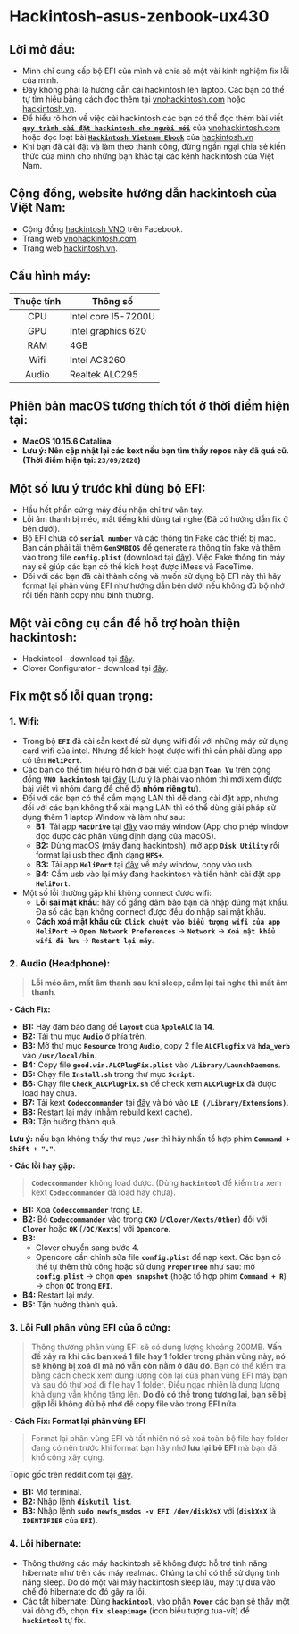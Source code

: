 # Hackintosh-asus-zenbook-ux430

## Lời mở đầu:
- Mình chỉ cung cấp bộ EFI của mình và chia sẻ một vài kinh nghiệm fix lỗi của mình.
- Đây không phải là hướng dẫn cài hackintosh lên laptop. Các bạn có thể tự tìm hiểu bằng cách đọc thêm tại [vnohackintosh.com](https://vnohackintosh.com) hoặc [hackintosh.vn](https://hackintosh.vn).
- Để hiểu rõ hơn về việc cài hackintosh các bạn có thể đọc thêm bài viết [**`quy trình cài đặt hackintosh cho người mới`**](https://vnohackintosh.com/blog/2019/11/12/quy-trinh-cai-dat-hackintosh/) của [vnohackintosh.com](https://vnohackintosh.com) hoặc đọc loạt bài [**`Hackintosh Vietnam Ebook`**](https://hackintosh.vn/hackintosh-guide) của [hackintosh.vn](https://hackintosh.vn)
- Khi bạn đã cài đặt và làm theo thành công, đừng ngần ngại chia sẻ kiến thức của mình cho những bạn khác tại các kênh hackintosh của Việt Nam.

## Cộng đồng, website hướng dẫn hackintosh của Việt Nam:
- Cộng đồng [hackintosh VNO](https://www.facebook.com/groups/vnohackintosh/?epa=SEARCH_BOX) trên Facebook.
- Trang web [vnohackintosh.com](https://vnohackintosh.com).
- Trang web [hackintosh.vn](https://hackintosh.vn).

## Cấu hình máy:

|   Thuộc tính  |       Thông số      |
|:-------------:|---------------------|
|      CPU      | Intel core I5-7200U |
|      GPU      | Intel graphics 620  |
|      RAM      | 4GB                 |
|      Wifi     | Intel AC8260        |
|      Audio    | Realtek ALC295      |

## Phiên bản macOS tương thích tốt ở thời điểm hiện tại:

- **MacOS 10.15.6 Catalina**
- **Lưu ý: Nên cập nhật lại các kext nếu bạn tìm thấy repos này đã quá cũ. (Thời điểm hiện tại: `23/09/2020`)**

## Một số lưu ý trước khi dùng bộ EFI:
- Hầu hết phần cứng máy đều nhận chỉ trừ vân tay.
- Lỗi âm thanh bị méo, mất tiếng khi dùng tai nghe (Đã có hướng dẫn fix ở bên dưới).
- Bộ EFI chưa có **`serial number`** và các thông tin Fake các thiết bị mac. Bạn cần phải tải thêm **`GenSMBIOS`** để generate ra thông tin fake và thêm vào trong file **`config.plist`** (download tại [đây](https://github.com/corpnewt/GenSMBIOS)). Việc Fake thông tin máy này sẽ giúp các bạn có thể kích hoạt được iMess và FaceTime. 
- Đối với các bạn đã cài thành công và muốn sử dụng bộ EFI này thì hãy format lại phân vùng EFI như hướng dẫn bên dưới nếu không đủ bộ nhớ rồi tiến hành copy như bình thường.

## Một vài công cụ cần để hỗ trợ hoàn thiện hackintosh:
- Hackintool - download tại [đây](https://www.tonymacx86.com/threads/release-hackintool-v3-x-x.254559/).
- Clover Configurator - download tại [đây](https://mackie100projects.altervista.org/download-clover-configurator/).

## Fix một số lỗi quan trọng:
### 1. Wifi:
- Trong bộ **`EFI`** đã cài sẵn kext để sử dụng wifi đối với những máy sử dụng card wifi của intel. Nhưng để kích hoạt được wifi thì cần phải dùng app có tên **`HeliPort`**.
- Các bạn có thể tìm hiểu rõ hơn ở bài viết của bạn **`Toan Vu`** trên cộng đồng **`VNO hackintosh`** tại [đây](https://www.facebook.com/groups/vnohackintosh/permalink/3258675994179296/) (Lưu ý là phải vào nhóm thì mới xem được bài viết vì nhóm đang để chế độ **nhóm riêng tư**).
- Đối với các bạn có thể cắm mạng LAN thì dễ dàng cài đặt app, nhưng đối với các bạn không thể xài mạng LAN thì có thể dùng giải pháp sử dụng thêm 1 laptop Window và làm như sau:
    - **B1:** Tải app **`MacDrive`** tại [đây](https://www.macdrive.com) vào máy window (App cho phép window đọc được các phân vùng định dạng của macOS).
    - **B2:** Dùng macOS (máy đang hackintosh), mở app **`Disk Utility`** rồi format lại usb theo định dạng **`HFS+`**.
    - **B3:** Tải app **`HeliPort`** tại [đây](https://github.com/OpenIntelWireless/HeliPort/releases/tag/v1.0.0) về máy window, copy vào usb.
    - **B4:** Cắm usb vào lại máy đang hackintosh và tiến hành cài đặt app **`HeliPort`**.
- Một số lỗi thường gặp khi không connect được wifi:
    - **Lỗi sai mật khẩu**: hãy cố gắng đảm bảo bạn đã nhập đúng mật khẩu. Đa số các bạn không connect được đều do nhập sai mật khẩu.
    - **Cách xoá mật khẩu cũ:** **`Click chuột vào biểu tượng wifi của app HeliPort`** -> **`Open Network Preferences`** -> **`Network`** -> **`Xoá mật khẩu wifi đã lưu`** -> **`Restart lại máy`**.

### 2. Audio (Headphone):
>**Lỗi méo âm, mất âm thanh sau khi sleep, cắm lại tai nghe thì mất âm thanh**.

**- Cách Fix:**
- **B1:** Hãy đảm bảo đang để **`layout`** của **`AppleALC`** là **14**.
- **B2:** Tải thư mục **`Audio`** ở phía trên.
- **B3:** Mở thư mục **`Resource`** trong **`Audio`**, copy 2 file **`ALCPlugfix`** và **`hda_verb`** vào **`/usr/local/bin`**.
- **B4:** Copy file **`good.win.ALCPlugFix.plist`** vào **`/Library/LaunchDaemons`**.
- **B5:** Chạy file **`Install.sh`** trong thư mục **`Script`**.
- **B6:** Chạy file **`Check_ALCPlugFix.sh`** để check xem **`ALCPlugFix`** đã được load hay chưa.
- **B7:** Tải kext **`Codeccommander`** tại [đây](https://bitbucket.org/RehabMan/os-x-eapd-codec-commander/downloads/) và bỏ vào **`LE (/Library/Extensions)`**.
- **B8:** Restart lại máy (nhằm rebuild kext cache).
- **B9:** Tận hưởng thành quả.

**Lưu ý:** nếu bạn không thấy thư mục  **`/usr`** thì hãy nhấn tổ hợp phím **`Command + Shift + "."`**.

**- Các lỗi hay gặp:**
> **`Codeccommander`** không load được. (Dùng **`hackintool`** để kiểm tra xem kext **`Codeccommander`** đã load hay chưa).
- **B1:** Xoá **`Codeccommander`** trong **`LE`**.
- **B2:** Bỏ **`Codeccommander`** vào trong **`CKO`** (**`/Clover/Kexts/Other`**) đối với **`Clover`** hoặc **`OK`** (**`/OC/Kexts`**) với **`Opencore`**.
- **B3:**
    - Clover chuyển sang bước 4.
    - Opencore cần chỉnh sửa file **`config.plist`** để nạp kext. Các bạn có thể tự thêm thủ công hoặc sử dụng **`ProperTree`** như sau: mở **`config.plist`** -> chọn **`open snapshot`** (hoặc tổ hợp phím **`Command + R`**) -> chọn **`OC`** trong **`EFI`**.
- **B4:** Restart lại máy.
- **B5:** Tận hưởng thành quả.


### 3. Lỗi Full phân vùng EFI của ổ cứng:

>Thông thường phân vùng EFI sẽ có dung lượng khoảng 200MB. **Vấn đề xảy ra khi các bạn xoá 1 file hay 1 folder trong phân vùng này, nó sẽ không bị xoá đi mà nó vẫn còn nằm ở đâu đó**. Bạn có thể kiểm tra bằng cách check xem dung lượng còn lại của phân vùng EFI máy bạn và sau đó thử xoá đi file hay 1 folder. Điều ngạc nhiên là dung lượng khả dụng vẫn không tăng lên. **Do đó có thể trong tương lai, bạn sẽ bị gặp lỗi không đủ bộ nhớ để copy file vào trong EFI nữa**.

**- Cách Fix: Format lại phân vùng EFI**

>Format lại phân vùng EFI và tất nhiên nó sẽ xoá toàn bộ file hay folder đang có nên trước khi format bạn hãy nhớ **lưu lại bộ EFI** mà bạn đã khổ công xây dựng.

Topic gốc trên reddit.com tại [đây](https://www.reddit.com/r/hackintosh/comments/8rjdg8/efi_partition_full/).

- **B1:** Mở terminal.
- **B2:** Nhập lệnh **`diskutil list`**.
- **B3:** Nhập lệnh **`sudo newfs_msdos -v EFI /dev/diskXsX`** với
(**`diskXsX`** là **`IDENTIFIER`** của **`EFI`**).

### 4. Lỗi hibernate:
- Thông thường các máy hackintosh sẽ không được hỗ trợ tính năng hibernate như trên các máy realmac. Chúng ta chỉ có thể sử dụng tính năng sleep. Do đó một vài máy hackintosh sleep lâu, máy tự đưa vào chế độ hibernate do đó gây ra lỗi.
- Các tắt hibernate:
    Dùng **`hackintool`**, vào phần **`Power`** các bạn sẽ thấy một vài dòng đỏ, chọn **`fix sleepimage`** (icon biểu tượng tua-vít) để **`hackintool`** tự fix.

    